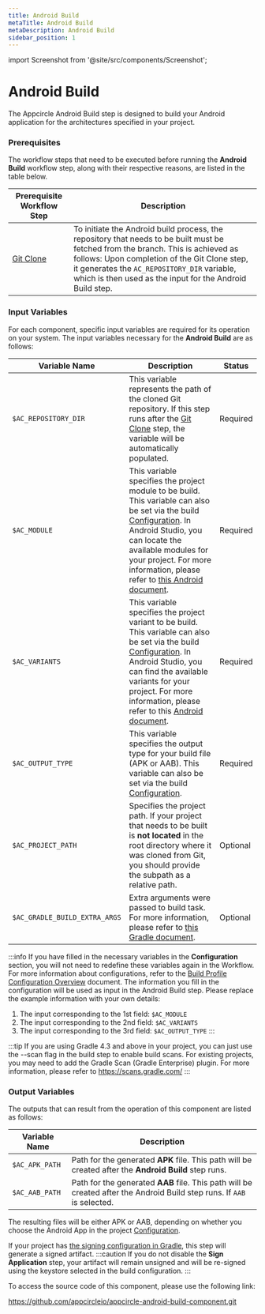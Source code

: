 ```yaml
---
title: Android Build
metaTitle: Android Build
metaDescription: Android Build
sidebar_position: 1
---
```


import Screenshot from '@site/src/components/Screenshot';

# Android Build

The Appcircle Android Build step is designed to build your Android application for the architectures specified in your project.

### Prerequisites

The workflow steps that need to be executed before running the **Android Build** workflow step, along with their respective reasons, are listed in the table below.

| Prerequisite Workflow Step                      | Description                                     |
|-------------------------------------------------|-------------------------------------------------|
| [Git Clone](https://docs.appcircle.io/workflows/common-workflow-steps/#git-clone) | To initiate the Android build process, the repository that needs to be built must be fetched from the branch. This is achieved as follows: Upon completion of the Git Clone step, it generates the `AC_REPOSITORY_DIR` variable, which is then used as the input for the Android Build step. |

<Screenshot url='https://cdn.appcircle.io/docs/assets/android-workflow-components-android-build_3.png' alt="image2" />

### Input Variables
For each component, specific input variables are required for its operation on your system. The input variables necessary for the **Android Build** are as follows:

<Screenshot url='https://cdn.appcircle.io/docs/assets/android-workflow-components-android-build_2.png' alt="image2" />

| Variable Name                 | Description                                    | Status |
|-------------------------------|------------------------------------------------|--------|
| `$AC_REPOSITORY_DIR`         | This variable represents the path of the cloned Git repository. If this step runs after the [Git Clone](https://docs.appcircle.io/workflows/common-workflow-steps/#git-clone) step, the variable will be automatically populated. | Required |
| `$AC_MODULE`                 | This variable specifies the project module to be build. This variable can also be set via the build [Configuration](https://docs.appcircle.io/build/build-profile-configuration/). In Android Studio, you can locate the available modules for your project. For more information, please refer to [this Android document](https://developer.android.com/studio/projects#ApplicationModules). | Required |
| `$AC_VARIANTS`               | This variable specifies the project variant to be build. This variable can also be set via the build [Configuration](https://docs.appcircle.io/build/build-profile-configuration/). In Android Studio, you can find the available variants for your project. For more information, please refer to this [Android document](https://developer.android.com/build/build-variants). | Required |
| `$AC_OUTPUT_TYPE`            | This variable specifies the output type for your build file (APK or AAB). This variable can also be set via the build [Configuration](https://docs.appcircle.io/build/build-profile-configuration/). | Required |
| `$AC_PROJECT_PATH`           | Specifies the project path. If your project that needs to be built is **not located** in the root directory where it was cloned from Git, you should provide the subpath as a relative path. | Optional |
| `$AC_GRADLE_BUILD_EXTRA_ARGS` | Extra arguments were passed to build task. For more information, please refer to [this Gradle document](https://docs.gradle.org/current/userguide/writing_build_scripts.html#sec:extra_properties). | Optional |

:::info
If you have filled in the necessary variables in the **Configuration** section, you will not need to redefine these variables again in the Workflow. For more information about configurations, refer to the [Build Profile Configuration Overview](https://docs.appcircle.io/build/build-profile-configuration) document. The information you fill in the configuration will be used as input in the Android Build step. Please replace the example information with your own details:

<Screenshot url='https://cdn.appcircle.io/docs/assets/android-workflow-components-android-build_1.png' alt="Configuration Image" />

1. The input corresponding to the 1st field: `$AC_MODULE`
2. The input corresponding to the 2nd field: `$AC_VARIANTS`
3. The input corresponding to the 3rd field: `$AC_OUTPUT_TYPE`
:::

:::tip
If you are using Gradle 4.3 and above in your project, you can just use the --scan flag in the build step to enable build scans. For existing projects, you may need to add the Gradle Scan (Gradle Enterprise) plugin. For more information, please refer to https://scans.gradle.com/
:::

### Output Variables
The outputs that can result from the operation of this component are listed as follows:

| Variable Name     | Description                                |
|-------------------|--------------------------------------------|
| `$AC_APK_PATH`    | Path for the generated **APK** file. This path will be created after the **Android Build** step runs.|
| `$AC_AAB_PATH`    | Path for the generated **AAB** file. This path will be created after the Android Build step runs. If `AAB` is selected. |

The resulting files will be either APK or AAB, depending on whether you choose the Android App in the project [Configuration](https://docs.appcircle.io/build/build-profile-configuration).

If your project has [the signing configuration in Gradle](https://developer.android.com/studio/build/gradle-tips#sign-your-app), this step will generate a signed artifact.
:::caution
If you do not disable the **Sign Application** step, your artifact will remain unsigned and will be re-signed using the keystore selected in the build configuration.
:::

To access the source code of this component, please use the following link:

https://github.com/appcircleio/appcircle-android-build-component.git

